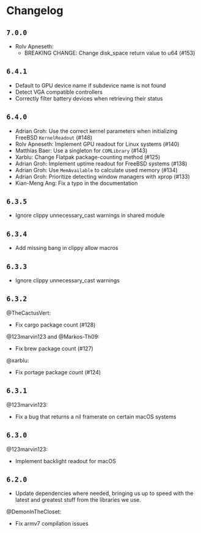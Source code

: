 # Changelog

## `7.0.0`

- Rolv Apneseth:
  - BREAKING CHANGE: Change disk_space return value to u64 (#153)

## `6.4.1`

- Default to GPU device name if subdevice name is not found
- Detect VGA compatible controllers
- Correctly filter battery devices when retrieving their status

## `6.4.0`

- Adrian Groh: Use the correct kernel parameters when initializing FreeBSD `KernelReadout` (#148)
- Rolv Apneseth: Implement GPU readout for Linux systems (#140)
- Matthias Baer: Use a singleton for `COMLibrary` (#143)
- Xarblu: Change Flatpak package-counting method (#125)
- Adrian Groh: Implement uptime readout for FreeBSD systems (#138)
- Adrian Groh: Use `MemAvailable` to calculate used memory (#134)
- Adrian Groh: Prioritize detecting window managers with xprop (#133)
- Kian-Meng Ang: Fix a typo in the documentation

## `6.3.5`

- Ignore clippy unnecessary_cast warnings in shared module

## `6.3.4`

- Add missing bang in clippy allow macros

## `6.3.3`

- Ignore clippy unnecessary_cast warnings

## `6.3.2`

@TheCactusVert:
- Fix cargo package count (#128)

@123marvin123 and @Markos-Th09:
- Fix brew package count (#127)

@xarblu:
- Fix portage package count (#124)

## `6.3.1`

@123marvin123:
- Fix a bug that returns a nil framerate on certain macOS systems

## `6.3.0`

@123marvin123:
- Implement backlight readout for macOS

## `6.2.0`

- Update dependencies where needed, bringing us up to speed with the
  latest and greatest stuff from the libraries we use.

@DemonInTheCloset:
- Fix armv7 compilation issues
